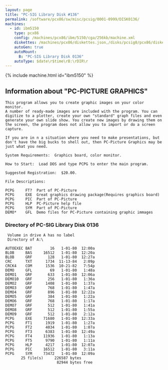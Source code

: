 ```yaml
---
layout: page
title: "PC-SIG Library Disk #136"
permalink: /software/pcx86/sw/misc/pcsig/0001-0999/DISK0136/
machines:
  - id: ibm5150
    type: pcx86
    config: /machines/pcx86/ibm/5150/cga/256kb/machine.xml
    diskettes: /machines/pcx86/diskettes.json,/disks/pcsig0/pcx86/diskettes.json
    autoGen: true
    autoMount:
      B: "PC-SIG Library Disk 0136"
    autoType: $date\r$time\rB:\rDIR\r
---
```


{% include machine.html id="ibm5150" %}

## Information about "PC-PICTURE GRAPHICS"

    This program allows you to create graphic images on your color monitor.
    A number of ready-made images are included with the program. You can
    digitize to a plotter, create your own "standard" graph files and even
    generate your own slide show. You create new images by drawing them on
    the screen, the program does not allow you to import or do a screen
    capture.
    
    If you are in n a situation where you need to make presentations, but
    don't have the big bucks to shell out, then PC-Picture Graphics may be
    just what you need.
    
    System Requirements:  Graphics board, color monitor.
    
    How to Start:  Load DOS and type PCPG to enter the main program.
    
    Suggested Registration:  $20.00.
    
    File Descriptions:
    
    PCPG     FT?  Part of PC-Picture
    PCPG     EXE  Great graphics drawing package(Requires graphics board)
    PCPG     PIC  Part of PC-Picture
    PCPG     HLP  PC-Picture help file
    PCPG     SYM  Part of PC-Picture
    DEMO*    GFL  Demo files for PC-Picture containing graphic immages

### Directory of PC-SIG Library Disk 0136

     Volume in drive A has no label
     Directory of A:\

    AUTOEXEC BAT        16   1-01-80  12:00a
    BLOB     BAS     16512   1-01-80  12:20a
    BLOB     GRF       128   1-01-80  12:27a
    CRC      TXT      1734  11-13-84   2:09p
    CRCK4    COM      1536  10-21-82   7:54p
    DEMO     GFL        69   1-01-80   1:48a
    DEMO1    GRF       633   1-01-80  12:06a
    DEMO10   GRF       256   1-01-80   1:36a
    DEMO2    GRF      1408   1-01-80   1:37a
    DEMO3    GRF       768   1-01-80   1:47a
    DEMO4    GRF       896   1-01-80  12:22a
    DEMO5    GRF       384   1-01-80   1:22a
    DEMO6    GRF       768   1-01-80   1:17a
    DEMO7    GRF       512   1-01-80   1:41a
    DEMO8    GRF       512   1-01-80   1:55a
    DEMO9    GRF       512   1-01-80   2:12a
    PCPG     EXE     71680   1-01-80  12:33a
    PCPG     FT1      1919   1-01-80   1:27a
    PCPG     FT2      4034   1-01-80   1:07a
    PCPG     FT3      6383   1-01-80  12:49a
    PCPG     FT4     11936   1-01-80   1:13a
    PCPG     FT5      9790   1-01-80   1:11a
    PCPG     HLP      4217   1-01-80  12:07a
    PCPG     PIC     16512   1-01-80   3:11a
    PCPG     SYM     73472   1-01-80  12:09a
           25 file(s)     226587 bytes
                           82944 bytes free
